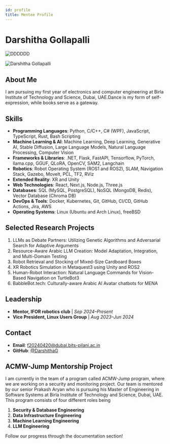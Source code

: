 ```yaml
---
id: profile
title: Mentee Profile
---
```


# Darshitha Gollapalli
![DDDDDD](/img/your-image.png)

<div style={{display: 'flex', justifyContent: 'center', marginBottom: '20px'}}>
  <img src="https://avatars.githubusercontent.com/u/53960016?v=4" alt="Darshitha Gollapalli" style={{borderRadius: '50%', width: '200px', height: '200px', objectFit: 'cover'}}/>
</div>

## About Me

I am pursuing my first year of electronics and computer engineering at Birla Institute of Technology and Science, Dubai, UAE.Dance is my form of self-expression, while books serve as a gateway.


## Skills

- **Programming Languages**: Python, C/C++, C# (WPF), JavaScript, TypeScript, Rust, Bash Scripting
- **Machine Learning & AI**: Machine Learning, Deep Learning, Generative AI, Stable Diffusion, Large Language Models, Natural Language Processing, Computer Vision
- **Frameworks & Libraries**: .NET, Flask, FastAPI, Tensorflow, PyTorch, llama.cpp, GGUF, QLoRA, OpenCV, SAM2, Langchain
- **Robotics**: Robot Operating System (ROS1 and ROS2), SLAM, Navigation Stack, Gazebo, MoveIt, PCL, TF2, RViz
- **Extended Reality**: XR and Unity
- **Web Technologies**: React, Next.js, Node.js, Three.js
- **Databases**: SQL (MySQL, PostgreSQL), NoSQL (MongoDB, Redis), Vector Database (Chroma DB)
- **DevOps & Tools**: Docker, Kubernetes, Git, GitHub, CI/CD, GitHub Actions, Jira, AWS
- **Operating Systems**: Linux (Ubuntu and Arch Linux), freeBSD

## Selected Research Projects

1. LLMs as Debate Partners: Utilizing Genetic Algorithms and Adversarial Search for Adaptive Arguments
2. Resource-Aware Arabic LLM Creation: Model Adaptation, Integration, and Multi-Domain Testing
3. Robot Retrieval and Stocking of Mixed-Size Cardboard Boxes
4. XR Robotics Simulation in Metaquest3 using Unity and ROS2
5. Human-Robot Interaction: Natural Language Commands for Vision-Based Navigation on TurtleBot3
6. BabbleBot.tech: Culturally-aware Arabic AI Avatar chatbots for MENA

## Leadership

- **Mentor, IFOR robotics club** | *Sep 2024–Present*
- **Vice President, Linux Users Group** | *Aug 2023–Jun 2024*

## Contact

- **Email**: f20240420@dubai.bits-pilani.ac.in
- **GitHub**: [@DarshithaG](https://github.com/DarshithaG)

## ACMW-Jump Mentorship Project

I am currently in the team of a program called ACMW-Jump program, where we are working on a security and monitoring project. Our team is mentored by our senior Prakash Aryan who is pursuing his Master of Engineering in Software Systems at Birla Institute of Technology and Science, Dubai, UAE. This program consists of four different roles being

1. **Security & Database Engineering**
2. **Data Infrastructure Engineering**
3. **Machine Learning Engineering**
4. **LLM Engineering**

Follow our progress through the documentation section!